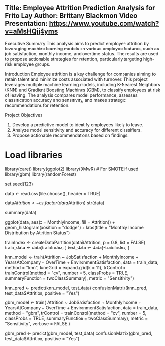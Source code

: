 Title: Employee Attrition Prediction Analysis for Frito Lay
Author: Brittany Blackmon
Video Presentation: https://www.youtube.com/watch?v=aMsHQjj4yms
---

Executive Summary
This analysis aims to predict employee attrition by leveraging machine learning models on various employee features, such as job satisfaction, monthly income, and overtime status. The results are used to propose actionable strategies for retention, particularly targeting high-risk employee groups.

Introduction
Employee attrition is a key challenge for companies aiming to retain talent and minimize costs associated with turnover. This project leverages multiple machine learning models, including K-Nearest Neighbors (KNN) and Gradient Boosting Machines (GBM), to classify employees at risk of leaving. The analysis compares model performance, assesses classification accuracy and sensitivity, and makes strategic recommendations for retention.

Project Objectives
1. Develop a predictive model to identify employees likely to leave.
2. Analyze model sensitivity and accuracy for different classifiers.
3. Propose actionable recommendations based on findings.


# Load libraries
library(caret)
library(ggplot2)
library(DMwR) # For SMOTE if used
library(gbm)
library(randomForest)

set.seed(123)

data <-  read.csv(file.choose(), header = TRUE)

data$Attrition <- as.factor(data$Attrition)
str(data)

summary(data)

ggplot(data, aes(x = MonthlyIncome, fill = Attrition)) +
  geom_histogram(position = "dodge") +
  labs(title = "Monthly Income Distribution by Attrition Status")

trainIndex <- createDataPartition(data$Attrition, p = 0.8, list = FALSE)
train_data <- data[trainIndex, ]
test_data <- data[-trainIndex, ]

knn_model <- train(Attrition ~ JobSatisfaction + MonthlyIncome + YearsAtCompany + OverTime + EnvironmentSatisfaction,
                   data = train_data,
                   method = "knn",
                   tuneGrid = expand.grid(k = 11),
                   trControl = trainControl(method = "cv", number = 5, classProbs = TRUE, summaryFunction = twoClassSummary),
                   metric = "Sensitivity")

knn_pred <- predict(knn_model, test_data)
confusionMatrix(knn_pred, test_data$Attrition, positive = "Yes")


gbm_model <- train(
  Attrition ~ JobSatisfaction + MonthlyIncome + YearsAtCompany + OverTime + EnvironmentSatisfaction,
  data = train_data,
  method = "gbm",
  trControl = trainControl(method = "cv", number = 5, classProbs = TRUE, summaryFunction = twoClassSummary),
  metric = "Sensitivity",
  verbose = FALSE
)

gbm_pred <- predict(gbm_model, test_data)
confusionMatrix(gbm_pred, test_data$Attrition, positive = "Yes")

